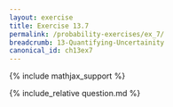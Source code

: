 ```yaml
---
layout: exercise
title: Exercise 13.7
permalink: /probability-exercises/ex_7/
breadcrumb: 13-Quantifying-Uncertainity
canonical_id: ch13ex7
---
```


{% include mathjax_support %}
<div id="hiddden">{% include_relative question.md %}</div>